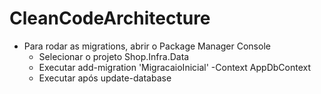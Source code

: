# CleanCodeArchitecture

- Para rodar as migrations, abrir o Package Manager Console
  - Selecionar o projeto Shop.Infra.Data
  - Executar  add-migration 'MigracaioInicial' -Context AppDbContext
  - Executar após update-database 

